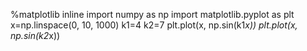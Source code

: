 %matplotlib inline
import numpy as np
import matplotlib.pyplot as plt
x=np.linspace(0, 10, 1000)
k1=4
k2=7
plt.plot(x, np.sin(k1*x))
plt.plot(x, np.sin(k2*x))

